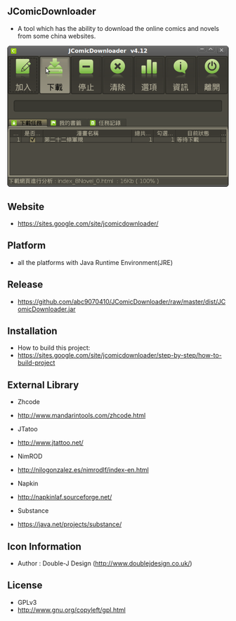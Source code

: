 ## JComicDownloader

* A tool which has the ability to download the online comics and novels from some china websites.

![res](res/screenshot2.png)


## Website

* https://sites.google.com/site/jcomicdownloader/


## Platform

* all the platforms with Java Runtime Environment(JRE)


## Release

* https://github.com/abc9070410/JComicDownloader/raw/master/dist/JComicDownloader.jar


## Installation

* How to build this project:
* https://sites.google.com/site/jcomicdownloader/step-by-step/how-to-build-project


## External Library

* Zhcode
* http://www.mandarintools.com/zhcode.html

* JTatoo
* http://www.jtattoo.net/

* NimROD
* http://nilogonzalez.es/nimrodlf/index-en.html

* Napkin
* http://napkinlaf.sourceforge.net/

* Substance
* https://java.net/projects/substance/


## Icon Information

- Author : Double-J Design (http://www.doublejdesign.co.uk/)


## License

* GPLv3
* http://www.gnu.org/copyleft/gpl.html

